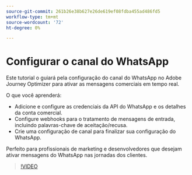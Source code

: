 ```yaml
---
source-git-commit: 261b26e38b627e26de619ef08fdba455ad486fd5
workflow-type: tm+mt
source-wordcount: '72'
ht-degree: 0%

---
```

# Configurar o canal do WhatsApp

Este tutorial o guiará pela configuração do canal do WhatsApp no Adobe Journey Optimizer para ativar as mensagens comerciais em tempo real.

O que você aprenderá:

* Adicione e configure as credenciais da API do WhatsApp e os detalhes da conta comercial.
* Configure webhooks para o tratamento de mensagens de entrada, incluindo palavras-chave de aceitação/recusa.
* Crie uma configuração de canal para finalizar sua configuração do WhatsApp.

Perfeito para profissionais de marketing e desenvolvedores que desejam ativar mensagens do WhatsApp nas jornadas dos clientes.

>[!VIDEO](https://video.tv.adobe.com/v/3470273/?learn=on&enablevpops&captions=por_br)
